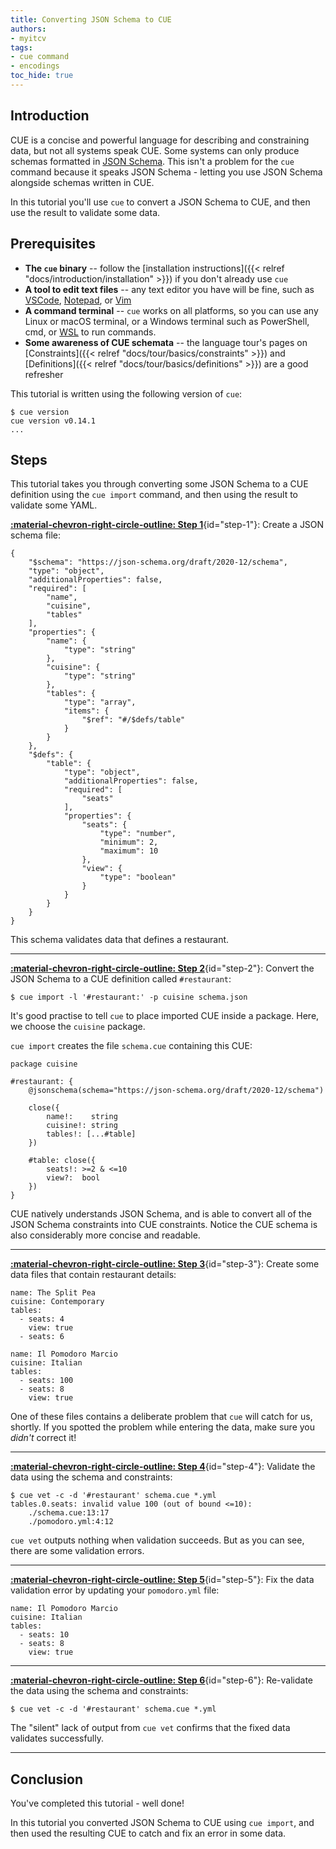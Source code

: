 ```yaml
---
title: Converting JSON Schema to CUE
authors:
- myitcv
tags:
- cue command
- encodings
toc_hide: true
---
```


## Introduction

CUE is a concise and powerful language for describing and constraining data, but
not all systems speak CUE. Some systems can only produce schemas formatted in
[JSON Schema](https://json-schema.org/). This isn't a problem for the `cue`
command because it speaks JSON Schema - letting you use JSON Schema alongside
schemas written in CUE.

In this tutorial you'll use `cue` to convert a JSON Schema to CUE,
and then use the result to validate some data.

<!--more-->

## Prerequisites

- **The `cue` binary** --
  follow the [installation instructions]({{< relref "docs/introduction/installation" >}})
  if you don't already use `cue`
- **A tool to edit text files** --
  any text editor you have will be fine, such as
  [VSCode](https://code.visualstudio.com/),
  [Notepad](https://apps.microsoft.com/detail/9msmlrh6lzf3), or
  [Vim](https://www.vim.org/download.php)
- **A command terminal** --
  `cue` works on all platforms, so you can use any Linux or macOS terminal,
  or a Windows terminal such as PowerShell, cmd, or
  [WSL](https://learn.microsoft.com/en-us/windows/wsl/install)
  to run commands.
- **Some awareness of CUE schemata** --
  the language tour's pages on
  [Constraints]({{< relref "docs/tour/basics/constraints" >}}) and
  [Definitions]({{< relref "docs/tour/basics/definitions" >}}) are a good refresher

This tutorial is written using the following version of `cue`:

```` { .text title="TERMINAL" data-copy="cue version" }
$ cue version
cue version v0.14.1
...
````

## Steps

This tutorial takes you through converting some JSON Schema to a CUE definition
using the `cue import` command,
and then using the result to validate some YAML.

[**:material-chevron-right-circle-outline: Step 1**](#step-1){id="step-1"}: Create a JSON schema file:

```` { .json title="schema.json" }
{
    "$schema": "https://json-schema.org/draft/2020-12/schema",
    "type": "object",
    "additionalProperties": false,
    "required": [
        "name",
        "cuisine",
        "tables"
    ],
    "properties": {
        "name": {
            "type": "string"
        },
        "cuisine": {
            "type": "string"
        },
        "tables": {
            "type": "array",
            "items": {
                "$ref": "#/$defs/table"
            }
        }
    },
    "$defs": {
        "table": {
            "type": "object",
            "additionalProperties": false,
            "required": [
                "seats"
            ],
            "properties": {
                "seats": {
                    "type": "number",
                    "minimum": 2,
                    "maximum": 10
                },
                "view": {
                    "type": "boolean"
                }
            }
        }
    }
}
````

This schema validates data that defines a restaurant.

---


[**:material-chevron-right-circle-outline: Step 2**](#step-2){id="step-2"}: Convert the JSON Schema to a CUE definition called `#restaurant`:

```` { .text title="TERMINAL" data-copy="cue import -l &#39;#restaurant:&#39; -p cuisine schema.json" }
$ cue import -l '#restaurant:' -p cuisine schema.json
````

It's good practise to tell `cue` to place imported CUE inside a package.
Here, we choose the `cuisine` package.

`cue import` creates the file `schema.cue` containing this CUE:

```` { .cue title="schema.cue" }
package cuisine

#restaurant: {
	@jsonschema(schema="https://json-schema.org/draft/2020-12/schema")

	close({
		name!:    string
		cuisine!: string
		tables!: [...#table]
	})

	#table: close({
		seats!: >=2 & <=10
		view?:  bool
	})
}
````

CUE natively understands JSON Schema, and is able to convert all of the JSON
Schema constraints into CUE constraints. Notice the CUE schema is also
considerably more concise and readable.


---


[**:material-chevron-right-circle-outline: Step 3**](#step-3){id="step-3"}: Create some data files that contain restaurant details:

```` { .yaml title="split_pea.yml" }
name: The Split Pea
cuisine: Contemporary
tables:
  - seats: 4
    view: true
  - seats: 6
````

```` { .yaml title="pomodoro.yml" }
name: Il Pomodoro Marcio
cuisine: Italian
tables:
  - seats: 100
  - seats: 8
    view: true
````

One of these files contains a deliberate problem that `cue` will catch for us,
shortly.  If you spotted the problem while entering the data, make sure you
*didn't* correct it!


---


[**:material-chevron-right-circle-outline: Step 4**](#step-4){id="step-4"}: Validate the data using the schema and constraints:

```` { .text title="TERMINAL" data-copy="cue vet -c -d &#39;#restaurant&#39; schema.cue *.yml" }
$ cue vet -c -d '#restaurant' schema.cue *.yml
tables.0.seats: invalid value 100 (out of bound <=10):
    ./schema.cue:13:17
    ./pomodoro.yml:4:12
````

`cue vet` outputs nothing when validation succeeds. But as you can see, there
are some validation errors.

---


[**:material-chevron-right-circle-outline: Step 5**](#step-5){id="step-5"}: Fix the data validation error by updating your `pomodoro.yml` file:

```` { .yaml title="pomodoro.yml" }
name: Il Pomodoro Marcio
cuisine: Italian
tables:
  - seats: 10
  - seats: 8
    view: true
````


---


[**:material-chevron-right-circle-outline: Step 6**](#step-6){id="step-6"}: Re-validate the data using the schema and constraints:

```` { .text title="TERMINAL" data-copy="cue vet -c -d &#39;#restaurant&#39; schema.cue *.yml" }
$ cue vet -c -d '#restaurant' schema.cue *.yml
````

The "silent" lack of output from `cue vet` confirms that the fixed data
validates successfully.

---


## Conclusion

You've completed this tutorial - well done!

In this tutorial you converted JSON Schema to CUE using `cue import`, and then
used the resulting CUE to catch and fix an error in some data.

<!--
## Related content
-->

